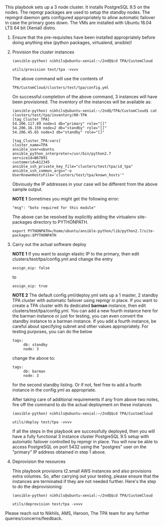 This playbook sets up a 3 node cluster. It installs PostgreSQL
9.5 on the nodes. The repmgr packages are used to setup the standby nodes.
The repmgrd daemon gets configured appropriately to allow automatic
failover in case the primary goes down. The VMs are installed with
Ubuntu 16.04 LTS 64 bit (Xenial) distro.

1. Ensure that the pre-requisites have been installed appropriately
before doing anything else (python packages, virtualend, ansible)!

2. Provision the cluster instances

   ```
   (ansible-python) nikhils@ubuntu-xenial:~/2ndQ$cd TPA/CustomCloud
   
   utils/provision test/tpa -vvvv
   ```

   The above command will use the contents of
   ```
   TPA/CustomCloud/clusters/test/tpa/config.yml
   ```
   On successful completion of the above command, 3 instances will have
   been provisioned. The inventory of the instances will be available as:

   ```
   (ansible-python) nikhils@ubuntu-xenial:~/2ndQ/TPA/CustomCloud$ cat clusters/test/tpa/inventory/00-TPA
   [tag_Cluster_TPA]
   54.206.117.89 node=1 db="primary" role="[]"
   54.206.16.159 node=2 db="standby" role="[]"
   54.206.45.65 node=3 db="standby" role="[]"

   [tag_Cluster_TPA:vars]
   cluster_name=TPA
   ansible_user=ubuntu
   ansible_python_interpreter=/usr/bin/python2.7
   serviceid=B67891
   customerid=A12345
   ansible_ssh_private_key_file="clusters/test/tpa/id_tpa"
   ansible_ssh_common_args="-o UserKnownHostsFile='clusters/test/tpa/known_hosts'" 
   
   ```
   Obviously the IP addresses in your case will be different from the
   above sample output.

   **NOTE 1** Sometimes you might get the following error:
   ```
   "msg": "boto required for this module"
   ```
   The above can be resolved by explicitly adding the virtualenv site-packages directory to PYTHONPATH.
   ```
   export PYTHONPATH=/home/ubuntu/ansible-python/lib/python2.7/site-packages:$PYTHONPATH
   ```
   
3. Carry out the actual software deploy

   **NOTE 1** If you want to assign elastic IP to the primary, then edit clusters/test/tpa/config.yml and change the entry
   ```
   assign_eip: false
   ```
   to 
   ```
   assign_eip: true
   ```
   
   **NOTE 2** The default config.yml/deploy.yml sets up a 1 master, 2 standby TPA cluster with automatic failover using repmgr in place. If you want to create a TPA cluster with its dedicated **barman** instance, then edit clusters/test/tpa/config.yml. You can add a new fourth instance here for the barman instance or just for testing, you can even convert the standby instance to a barman instance. If you add a fourth instance, be careful about specifying subnet and other values appropriately. For testing purposes, you can do the below
   ```
   tags:
        db: standby
        node: 3
   ```
   change the above to:
   ```
   tags:
        db: barman
        node: 3
   ```
   for the second standby listing. Or if not, feel free to add a fourth instance in the config.yml as appropriate.
   
   After taking care of additional requirements if any from above two notes, fire off the command to do the actual deployment on these instances
   ```
   (ansible-python) nikhils@ubuntu-xenial:~/2ndQ$cd TPA/CustomCloud

   utils/deploy test/tpa -vvvv

   ```
   If all the steps in the playbook are successfully deployed, then you will have a fully
   functional 3 instance cluster PostgreSQL 9.5 setup with automatic failover controlled by
   repmgr in place. You will now be able to access PostgreSQL on port 5432 using the
   "postgres" user on the "primary" IP address obtained in step 1 above. 
    

5. Deprovision the resources

   This playbook provisions t2.small AWS instances and also provisions extra volumes. So,
   after carrying out your testing, please ensure that the instances are terminated if they
   are not needed further. Here's the step to do the deprovisioning:

   ```
   (ansible-python) nikhils@ubuntu-xenial:~/2ndQ$cd TPA/CustomCloud

   utils/deprovision test/tpa -vvvv
   ```

Please reach out to Nikhils, AMS, Haroon, The TPA team for any further queries/concerns/feedback.
